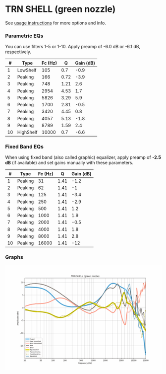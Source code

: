 # TRN SHELL (green nozzle)
See [usage instructions](https://github.com/jaakkopasanen/AutoEq#usage) for more options and info.

### Parametric EQs
You can use filters 1-5 or 1-10. Apply preamp of -6.0 dB or -6.1 dB, respectively.

|   # | Type      |   Fc (Hz) |    Q |   Gain (dB) |
|-----|-----------|-----------|------|-------------|
|   1 | LowShelf  |       105 | 0.7  |        -0.9 |
|   2 | Peaking   |       166 | 0.72 |        -3.9 |
|   3 | Peaking   |       748 | 1.21 |         2.6 |
|   4 | Peaking   |      2954 | 4.53 |         1.7 |
|   5 | Peaking   |      5826 | 3.29 |         5.9 |
|   6 | Peaking   |      1700 | 2.81 |        -0.5 |
|   7 | Peaking   |      3420 | 4.45 |         0.8 |
|   8 | Peaking   |      4057 | 5.13 |        -1.8 |
|   9 | Peaking   |      8789 | 1.59 |         2.4 |
|  10 | HighShelf |     10000 | 0.7  |        -6.6 |

### Fixed Band EQs
When using fixed band (also called graphic) equalizer, apply preamp of **-2.5 dB** (if available) and set gains manually with these parameters.

|   # | Type    |   Fc (Hz) |    Q |   Gain (dB) |
|-----|---------|-----------|------|-------------|
|   1 | Peaking |        31 | 1.41 |        -1.2 |
|   2 | Peaking |        62 | 1.41 |        -1   |
|   3 | Peaking |       125 | 1.41 |        -3.4 |
|   4 | Peaking |       250 | 1.41 |        -2.9 |
|   5 | Peaking |       500 | 1.41 |         1.2 |
|   6 | Peaking |      1000 | 1.41 |         1.9 |
|   7 | Peaking |      2000 | 1.41 |        -0.5 |
|   8 | Peaking |      4000 | 1.41 |         1.8 |
|   9 | Peaking |      8000 | 1.41 |         2.8 |
|  10 | Peaking |     16000 | 1.41 |       -12   |

### Graphs
![](./TRN%20SHELL%20(green%20nozzle).png)
